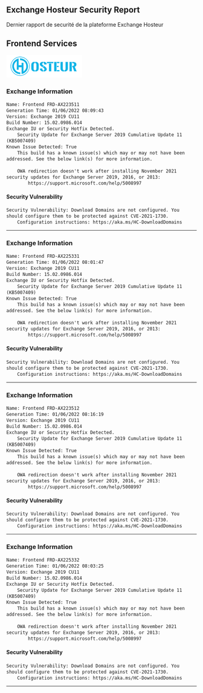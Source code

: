 ## Exchange Hosteur Security Report
Dernier rapport de securité de la plateforme Exchange Hosteur

## Frontend Services
![logo](img/logo-hosteur_2021.png)

### Exchange Information
	Name: Frontend FRD-AX223511
	Generation Time: 01/06/2022 08:09:43
	Version: Exchange 2019 CU11
	Build Number: 15.02.0986.014
	Exchange IU or Security Hotfix Detected.
		Security Update for Exchange Server 2019 Cumulative Update 11 (KB5007409)
	Known Issue Detected: True
		This build has a known issue(s) which may or may not have been addressed. See the below link(s) for more information.

		OWA redirection doesn't work after installing November 2021 security updates for Exchange Server 2019, 2016, or 2013:
			https://support.microsoft.com/help/5008997

#### Security Vulnerability
	Security Vulnerability: Download Domains are not configured. You should configure them to be protected against CVE-2021-1730.
		Configuration instructions: https://aka.ms/HC-DownloadDomains

---
### Exchange Information
	Name: Frontend FRD-AX225331
	Generation Time: 01/06/2022 08:01:47
	Version: Exchange 2019 CU11
	Build Number: 15.02.0986.014
	Exchange IU or Security Hotfix Detected.
		Security Update for Exchange Server 2019 Cumulative Update 11 (KB5007409)
	Known Issue Detected: True
		This build has a known issue(s) which may or may not have been addressed. See the below link(s) for more information.

		OWA redirection doesn't work after installing November 2021 security updates for Exchange Server 2019, 2016, or 2013:
			https://support.microsoft.com/help/5008997

#### Security Vulnerability
	Security Vulnerability: Download Domains are not configured. You should configure them to be protected against CVE-2021-1730.
		Configuration instructions: https://aka.ms/HC-DownloadDomains

---
### Exchange Information
	Name: Frontend FRD-AX223512
	Generation Time: 01/06/2022 08:16:19
	Version: Exchange 2019 CU11
	Build Number: 15.02.0986.014
	Exchange IU or Security Hotfix Detected.
		Security Update for Exchange Server 2019 Cumulative Update 11 (KB5007409)
	Known Issue Detected: True
		This build has a known issue(s) which may or may not have been addressed. See the below link(s) for more information.

		OWA redirection doesn't work after installing November 2021 security updates for Exchange Server 2019, 2016, or 2013:
			https://support.microsoft.com/help/5008997

#### Security Vulnerability
	Security Vulnerability: Download Domains are not configured. You should configure them to be protected against CVE-2021-1730.
		Configuration instructions: https://aka.ms/HC-DownloadDomains

---
### Exchange Information
	Name: Frontend FRD-AX225332
	Generation Time: 01/06/2022 08:03:25
	Version: Exchange 2019 CU11
	Build Number: 15.02.0986.014
	Exchange IU or Security Hotfix Detected.
		Security Update for Exchange Server 2019 Cumulative Update 11 (KB5007409)
	Known Issue Detected: True
		This build has a known issue(s) which may or may not have been addressed. See the below link(s) for more information.

		OWA redirection doesn't work after installing November 2021 security updates for Exchange Server 2019, 2016, or 2013:
			https://support.microsoft.com/help/5008997

#### Security Vulnerability
	Security Vulnerability: Download Domains are not configured. You should configure them to be protected against CVE-2021-1730.
		Configuration instructions: https://aka.ms/HC-DownloadDomains

---
